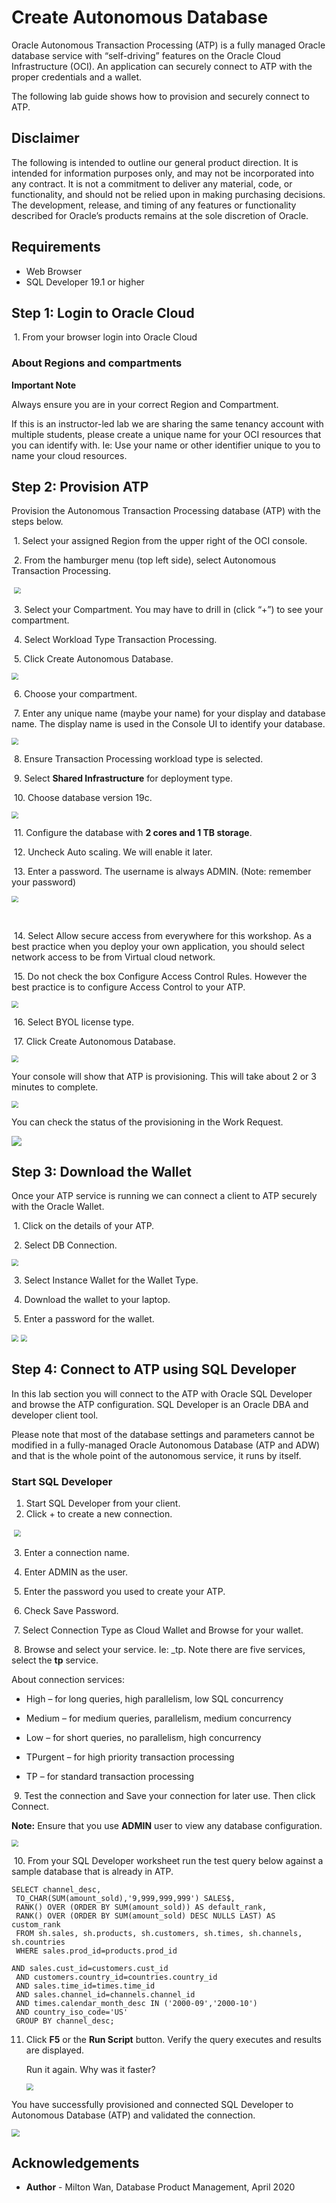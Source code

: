 # Create Autonomous Database #

Oracle Autonomous Transaction Processing (ATP) is a fully managed Oracle database service with “self-driving” features on the Oracle Cloud Infrastructure (OCI). An application can securely connect to ATP with the proper credentials and a wallet. 

The following lab guide shows how to provision and securely connect to ATP. 

## Disclaimer ##
The following is intended to outline our general product direction. It is intended for information purposes only, and may not be incorporated into any contract. It is not a commitment to deliver any material, code, or functionality, and should not be relied upon in making purchasing decisions. The development, release, and timing of any features or functionality described for Oracle’s products remains at the sole discretion of Oracle.

## Requirements ##

- Web Browser
- SQL Developer 19.1 or higher

## Step 1: Login to Oracle Cloud ##

​	1. From your browser login into Oracle Cloud

### About Regions and compartments

**Important Note**

Always ensure you are in your correct Region and Compartment. 

If this is an instructor-led lab we are sharing the same tenancy account with multiple students, please create a unique name for your OCI resources that you can identify with. Ie: Use your name or other identifier unique to you to name your cloud resources.

## Step 2: Provision ATP ##

Provision the Autonomous Transaction Processing database (ATP) with the steps below.

​	1. Select your assigned Region from the upper right of the OCI console.

​	2. From the hamburger menu (top left side), select Autonomous Transaction Processing.

​         <img src="./images/provision-atp-1.PNG" style="zoom: 67%;" />                          

​	3.  Select your Compartment. You may have to drill in (click “+”) to see your compartment.

​	4. Select Workload Type Transaction Processing.

​	5. Click Create Autonomous Database. 

 <img src="./images/provision-atp-3.PNG" style="zoom:67%;" />

​	6. Choose your compartment.

​	7. Enter any unique name (maybe your name) for your display and database name. The display name is used in the Console UI to identify your database.



<img src="./images/provision-atp-4.PNG" style="zoom:67%;" />



​	8. Ensure Transaction Processing workload type is selected.

​	9. Select **Shared Infrastructure** for deployment type.

​	10. Choose database version 19c.



<img src="./images/provision-atp-5.png" style="zoom: 67%;" />

​	11. Configure the database with **2 cores and 1 TB storage**.

​	12. Uncheck Auto scaling. We will enable it later.

​	13. Enter a password. The username is always ADMIN. (Note: remember your password)



<img src="./images/provision-atp-6.png" style="zoom:67%;" />

​	

​	14. Select Allow secure access from everywhere for this workshop.  As a best practice when you deploy your own application, you should select network access to be from Virtual cloud network.  

​	15. Do not check the box Configure Access Control Rules. However the best practice is to configure Access Control to your ATP.



<img src=".\images\network-access.PNG" style="zoom:67%;" />

​	16. Select BYOL license type.

​	17. Click Create Autonomous Database.

<img src="./images/provision-atp-7.PNG" style="zoom: 67%;" />



Your console will show that ATP is provisioning. This will take about 2 or 3 minutes to complete.

<img src="./images/provision-atp-8.png" style="zoom:67%;" />

You can check the status of the provisioning in the Work Request.

![](./images/provision-atp-9.png)

## Step 3: Download the Wallet

Once your ATP service is running we can connect a client to ATP securely with the Oracle Wallet.

​	1. Click on the details of your ATP.

​	2. Select DB Connection.



<img src="./images/wallet-1.PNG" style="zoom:67%;" />

​	3. Select Instance Wallet for the Wallet Type.

​	4. Download the wallet to your laptop.

​	5. Enter a password for the wallet.



<img src="./images/wallet-2.PNG" style="zoom:67%;" />

<img src="./images/wallet-3.png" style="zoom: 67%;" />



## Step 4: Connect to ATP using SQL Developer

In this lab section you will connect to the ATP with Oracle SQL Developer and browse the ATP configuration. SQL Developer is an Oracle DBA and developer client tool.

Please note that most of the database settings and parameters cannot be modified in a fully-managed Oracle Autonomous Database (ATP and ADW) and that is the whole point of the autonomous service, it runs by itself. 

### Start SQL Developer

1. Start SQL Developer from your client.
2. Click + to create a new connection.

​            <img src="./images/sql-developer.PNG" style="zoom: 67%;" />                   

​	3. Enter a connection name.

​	4. Enter ADMIN as the user.

​	5. Enter the password you used to create your ATP.

​	6. Check Save Password.

​	7. Select Connection Type as Cloud Wallet and Browse for your wallet.

​	8. Browse and select your service. Ie: <your ATP name>_tp. Note there are five services, select the **tp** service.

About connection services:

- High – for long queries, high parallelism, low SQL concurrency

- Medium – for medium queries, parallelism, medium concurrency

- Low – for short queries, no parallelism, high concurrency

- TPurgent – for high priority transaction processing

- TP – for standard transaction processing

  

​	9. Test the connection and Save your connection for later use. Then click Connect.

**Note:** Ensure that you use **ADMIN** user to view any database configuration.

<img src="./images/sql-developer-2.PNG" style="zoom: 67%;" />

​	10. From your SQL Developer worksheet run the test query below against a sample database that is already in ATP.

```
SELECT channel_desc,
 TO_CHAR(SUM(amount_sold),'9,999,999,999') SALES$,
 RANK() OVER (ORDER BY SUM(amount_sold)) AS default_rank,
 RANK() OVER (ORDER BY SUM(amount_sold) DESC NULLS LAST) AS custom_rank
 FROM sh.sales, sh.products, sh.customers, sh.times, sh.channels, sh.countries
 WHERE sales.prod_id=products.prod_id

AND sales.cust_id=customers.cust_id
 AND customers.country_id=countries.country_id
 AND sales.time_id=times.time_id
 AND sales.channel_id=channels.channel_id
 AND times.calendar_month_desc IN ('2000-09','2000-10')
 AND country_iso_code='US'
 GROUP BY channel_desc;
```



 11. Click **F5** or the **Run Script** button. Verify the query executes and results are displayed.  

     Run it again.  Why was it faster?
     
     <img src="./images/sql-developer-3.PNG" style="zoom:67%;" />



You have successfully provisioned and connected SQL Developer to Autonomous Database (ATP) and validated the connection. 

<img src="./images/atp-diagram.PNG" style="zoom: 80%;" />

## Acknowledgements ##

- **Author** - Milton Wan, Database Product Management, April 2020

